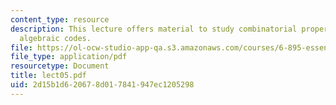 ```yaml
---
content_type: resource
description: This lecture offers material to study combinatorial properties of several
  algebraic codes.
file: https://ol-ocw-studio-app-qa.s3.amazonaws.com/courses/6-895-essential-coding-theory-fall-2004/2d15b1d620678d017841947ec1205298_lect05.pdf
file_type: application/pdf
resourcetype: Document
title: lect05.pdf
uid: 2d15b1d6-2067-8d01-7841-947ec1205298
---
```

